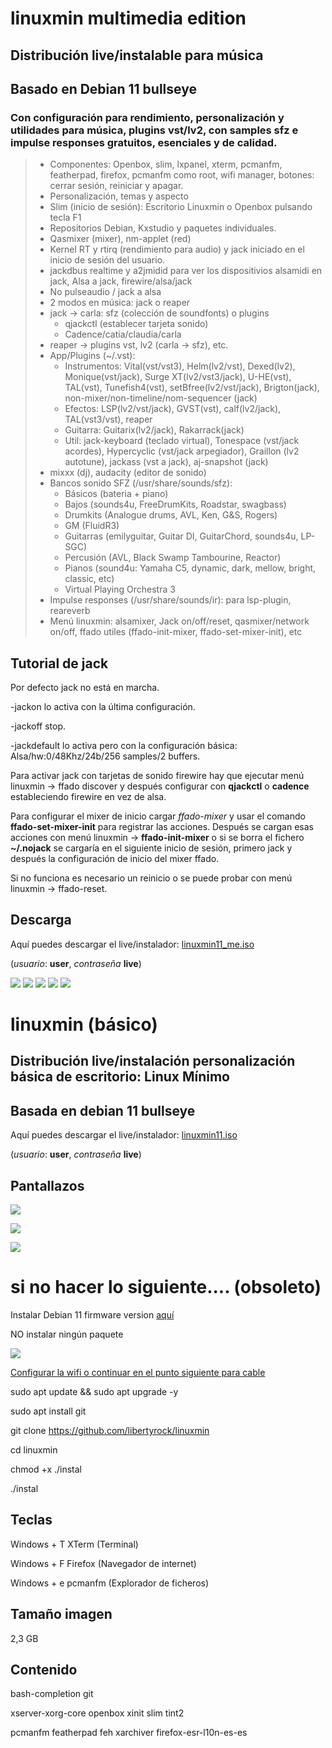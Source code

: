 # linuxmin multimedia edition
## Distribución live/instalable para música
## Basado en Debian 11 bullseye
### Con configuración para rendimiento, personalización y utilidades para música, plugins vst/lv2, con samples sfz e impulse responses gratuitos, esenciales y de calidad.
> - Componentes: Openbox, slim, lxpanel, xterm, pcmanfm, featherpad, firefox, pcmanfm como root, wifi manager, botones: cerrar sesión, reiniciar y apagar.
> - Personalización, temas y aspecto
> - Slim (inicio de sesión): Escritorio Linuxmin o Openbox pulsando tecla F1
> - Repositorios Debian, Kxstudio y paquetes individuales.
> - Qasmixer (mixer), nm-applet (red)
> - Kernel RT y rtirq (rendimiento para audio) y jack iniciado en el inicio de sesión del usuario.
> - jackdbus realtime y a2jmidid para ver los dispositivios alsamidi en jack, Alsa a jack, firewire/alsa/jack
> - No pulseaudio / jack a alsa
> - 2 modos en música: jack o reaper
> - jack -> carla: sfz (colección de soundfonts) o plugins
>   - qjackctl (establecer tarjeta sonido)
>   - Cadence/catia/claudia/carla
> - reaper -> plugins vst, lv2 (carla -> sfz), etc.
> - App/Plugins (~/.vst): 
>   - Instrumentos: Vital(vst/vst3), Helm(lv2/vst), Dexed(lv2), Monique(vst/jack), Surge XT(lv2/vst3/jack), U-HE(vst), TAL(vst), Tunefish4(vst), setBfree(lv2/vst/jack), Brigton(jack), non-mixer/non-timeline/nom-sequencer (jack)
>   - Efectos: LSP(lv2/vst/jack), GVST(vst), calf(lv2/jack), TAL(vst3/vst), reaper
>   - Guitarra: Guitarix(lv2/jack), Rakarrack(jack)
>   - Util: jack-keyboard (teclado virtual), Tonespace (vst/jack acordes), Hypercyclic (vst/jack arpegiador), Graillon (lv2 autotune), jackass (vst a jack), aj-snapshot (jack)
> - mixxx (dj), audacity (editor de sonido)
> - Bancos sonido SFZ (/usr/share/sounds/sfz):
>   - Básicos (bateria + piano)
>   - Bajos  (sounds4u, FreeDrumKits, Roadstar, swagbass)
>   - Drumkits (Analogue drums, AVL, Ken, G&S, Rogers)
>   - GM (FluidR3)
>   - Guitarras (emilyguitar, Guitar DI, GuitarChord, sounds4u, LP-SGC)
>   - Percusión (AVL, Black Swamp Tambourine, Reactor)
>   - Pianos (sound4u: Yamaha C5, dynamic, dark, mellow, bright, classic, etc)
>   - Virtual Playing Orchestra 3
> - Impulse responses (/usr/share/sounds/ir): para lsp-plugin, reareverb
> - Menú linuxmin: alsamixer, Jack on/off/reset, qasmixer/network on/off, ffado utiles (ffado-init-mixer, ffado-set-mixer-init), etc

## Tutorial de jack

Por defecto jack no está en marcha.

-jackon lo activa con la última configuración.

-jackoff stop.

-jackdefault lo activa pero con la configuración básica: Alsa/hw:0/48Khz/24b/256 samples/2 buffers.

Para activar jack con tarjetas de sonido firewire hay que ejecutar menú linuxmin -> ffado discover y después configurar con **qjackctl** o **cadence** estableciendo firewire en vez de alsa.

Para configurar el mixer de inicio cargar *ffado-mixer* y usar el comando **ffado-set-mixer-init** para registrar las acciones. Después se cargan esas acciones con menú linuxmin -> **ffado-init-mixer** o si se borra el fichero **~/.nojack** se cargaría en el siguiente inicio de sesión, primero jack y después la configuración de inicio del mixer ffado.

Si no funciona es necesario un reinicio o se puede probar con menú linuxmin -> ffado-reset.

## Descarga

Aquí puedes descargar el live/instalador: [linuxmin11_me.iso](https://upvedues-my.sharepoint.com/:u:/g/personal/jmpolo_upv_edu_es/EeG5dGuGE1BOmwrshTZkH3UBsN25h9sICEEM1dTx4A2KVQ?e=7gbu1u)

(*usuario*: **user**, *contraseña* **live**) 

![](imagen-me1%20(1).png)
![](imagen-me1%20(2).png)
![](imagen-me1%20(3).png)
![](imagen-me1%20(4).png)
![](imagen-me1%20(5).png)
#
#
#
#
#

# linuxmin (básico)
## Distribución live/instalación personalización básica de escritorio: Linux Mínimo
## Basada en debian 11 bullseye
Aquí puedes descargar el live/instalador: [linuxmin11.iso](https://upvedues-my.sharepoint.com/:u:/g/personal/jmpolo_upv_edu_es/ERsrS4EyBOJPnoxN9eGnnPYBA4j9h7gMB8WVwNz5GiFdBA?e=NXMcMz)

(*usuario*: **user**, *contraseña* **live**) 

## Pantallazos

![](linuxmin_login.png)

![](linuxmin_barra.png)

![](linuxmin_apps.png)

# si no hacer lo siguiente.... (obsoleto)

Instalar Debian 11 firmware version [aquí](https://cdimage.debian.org/cdimage/unofficial/non-free/cd-including-firmware/current/amd64/iso-cd/)

NO instalar ningún paquete

![](linuxmin_install.png)

[Configurar la wifi o continuar en el punto siguiente para cable](http://phmmusic.blogspot.com/2022/05/debian-11-basico.html)

sudo apt update && sudo apt upgrade -y

sudo apt install git

git clone https://github.com/libertyrock/linuxmin

cd linuxmin

chmod +x ./instal

./instal

## Teclas

Windows + T XTerm (Terminal)

Windows + F Firefox (Navegador de internet)

Windows + e pcmanfm (Explorador de ficheros)

## Tamaño imagen

2,3 GB

## Contenido

bash-completion git

xserver-xorg-core openbox xinit slim tint2

pcmanfm featherpad feh xarchiver firefox-esr-l10n-es-es

